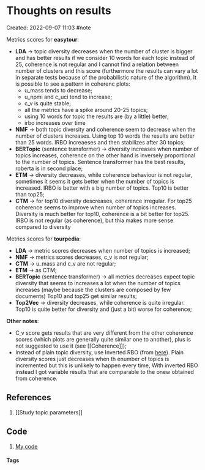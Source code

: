 # Thoughts on results
Created: 2022-09-07 11:03
#note

Metrics scores for **easytour**:
- **LDA** -> topic diversity decreases when the number of cluster is bigger and has better results if we consider 10 words for each topic instead of 25, coherence is not regular and I cannot find a relation between number of clusters and this score (furthermore the results can vary a lot in separate tests because of the probabilistic nature of the algorithm). It is possible to see a pattern in coherenc plots:
	- u_mass tends to decrease;
	- u_npmi and c_uci tend to increase;
	- c_v is quite stable;
	- all the metrics have a spike around 20-25 topics;
	- using 10 words for topic the results are (by a little) better;
	- irbo increases over time
- **NMF** -> both topic diversity and coherence seem to decrease when the number of clusters increases. Using top 10 words the results are better than 25 words. IRBO increaeses and then stabilizes after 30 topics;
- **BERTopic** (sentence transformer) -> diversity increases when number of topics increases, coherence on the other hand is inversely proportional to the number of topics. Sentence transformer has the best results, roberta is in second place;
- **ETM** -> diversity decreases, while coherence behaviour is not regular, sometimes it seems it gets better when the number of topics is increased. IRBO is better with a big number of topics. Top10 is better than top25;
- **CTM** -> for top10 diversity descreases, coherence irregular. For top25 coherence seems to improve when number of topics increases. Diversity is much better for top10, coherence is a bit better for top25. IRBO is not regular (as coherence), but thia makes more sense compared to diversity


Metrics scores for **tourpedia**:
- **LDA** -> metric scores decreases when number of topics is increased;
- **NMF** -> metrics scores decreases, c_v is not regular;
- **CTM** -> u_mass and c_v are not regular;
- **ETM** -> as CTM;
- **BERTopic** (sentence transformer)  -> all metrics decreases expect topic diversity that seems to increases a lot when the number of topics increases (maybe because the clusters are composed by few documents) Top10 and top25 get similar results;
- **Top2Vec** -> diversity decreases, while coherence is quite irregular. Top10 is quite better for diversity and (just a bit) worse for coherence;


**Other notes**: 
- C_v score gets results that are very different from the other coherence scores (which plots are generally quite similar one to another), plus is not suggested to use it (see [[Coherence]]);
- Instead of plain topic diversity, use Inverted RBO (from [here](https://link.springer.com/chapter/10.1007/978-3-030-80599-9_4)). Plain diversity scores just decreases when th enumber of topics is incremented but this is unlikely to happen every time, With inverted RBO instead I got variable results that are comparable to the onew obtained from coherence. 

## References
1. [[Study topic parameters]]

## Code
1. [My code](https://colab.research.google.com/drive/1J31orWn8I8hgv0K5YV40mFcAzTSVRIxl?authuser=0#scrollTo=59Iek9o-AXd4&uniqifier=1)

#### Tags